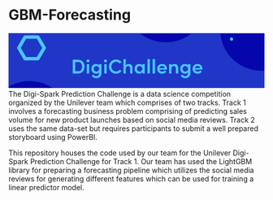 # GBM-Forecasting

![alt text](https://github.com/Tuhin117x/GBM-Forecasting/blob/main/3.%20Others/Background.jpg)
The Digi-Spark Prediction Challenge is a data science competition organized by the Unilever team which comprises of two tracks. Track 1 involves a forecasting business problem comprising of predicting sales volume for new product launches based on social media reviews. Track 2 uses the same data-set but requires participants to submit a well prepared storyboard using PowerBI. 

This repository houses the code used by our team for the Unilever Digi-Spark Prediction Challenge for Track 1. Our team has used the LightGBM library for preparing a forecasting pipeline which utilizes the social media reviews for generating different features which can be used for training a linear predictor model. 
